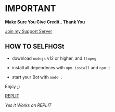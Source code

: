 # **IMPORTANT**

**Make Sure You Give Credit.. Thank You**

[Join my Support Server](https://dsc.gg/manager.development)

## HOW TO SELFHOSt

- download `nodejs` v12 or higher, and `ffmpeg`

- install all dependeces with `npm install` and `npm i `

- start your Bot with `node .`

Enjoy ;)

[REPLIT](https://replit.com/)

*Yes It Works on REPLIT*